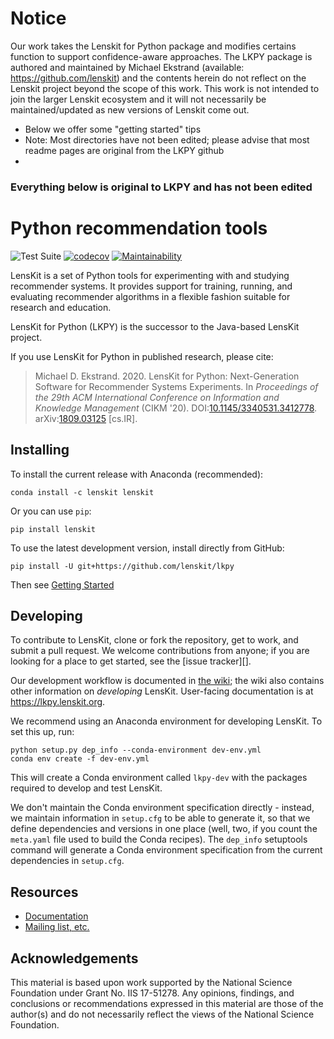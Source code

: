 

# Notice

Our work takes the Lenskit for Python package and modifies certains function to support confidence-aware approaches. The LKPY package is authored and maintained by Michael Ekstrand (available: https://github.com/lenskit) and the contents herein do not reflect on the Lenskit project beyond the scope of this work. This work is not intended to join the larger Lenskit ecosystem and it will not necessarily be maintained/updated as new versions of Lenskit come out. 

- Below we offer some "getting started" tips 
- Note: Most directories have not been edited; please advise that most readme pages are original from the LKPY github
- 


### Everything below is original to LKPY and has not been edited 


# Python recommendation tools

![Test Suite](https://github.com/lenskit/lkpy/workflows/Test%20Suite/badge.svg)
[![codecov](https://codecov.io/gh/lenskit/lkpy/branch/master/graph/badge.svg)](https://codecov.io/gh/lenskit/lkpy)
[![Maintainability](https://api.codeclimate.com/v1/badges/c02098c161112e19c148/maintainability)](https://codeclimate.com/github/lenskit/lkpy/maintainability)

LensKit is a set of Python tools for experimenting with and studying recommender
systems.  It provides support for training, running, and evaluating recommender
algorithms in a flexible fashion suitable for research and education.

LensKit for Python (LKPY) is the successor to the Java-based LensKit project.

If you use LensKit for Python in published research, please cite:

> Michael D. Ekstrand. 2020.
> LensKit for Python: Next-Generation Software for Recommender Systems Experiments.
> In <cite>Proceedings of the 29th ACM International Conference on Information and Knowledge Management</cite> (CIKM '20).
> DOI:[10.1145/3340531.3412778](https://dx.doi.org/10.1145/3340531.3412778>).
> arXiv:[1809.03125](https://arxiv.org/abs/1809.03125) [cs.IR].

## Installing

To install the current release with Anaconda (recommended):

    conda install -c lenskit lenskit

Or you can use `pip`:

    pip install lenskit

To use the latest development version, install directly from GitHub:

    pip install -U git+https://github.com/lenskit/lkpy

Then see [Getting Started](https://lkpy.lenskit.org/en/latest/GettingStarted.html)

## Developing

[issues]: https://github.com/lenskit/lkpy/issues
[workflow]: https://github.com/lenskit/lkpy/wiki/DevWorkflow

To contribute to LensKit, clone or fork the repository, get to work, and submit
a pull request.  We welcome contributions from anyone; if you are looking for a
place to get started, see the [issue tracker][].

Our development workflow is documented in [the wiki][workflow]; the wiki also
contains other information on *developing* LensKit. User-facing documentation is
at <https://lkpy.lenskit.org>.


We recommend using an Anaconda environment for developing LensKit.  To set this
up, run:

    python setup.py dep_info --conda-environment dev-env.yml
    conda env create -f dev-env.yml

This will create a Conda environment called `lkpy-dev` with the packages
required to develop and test LensKit.

We don't maintain the Conda environment specification directly - instead, we
maintain information in `setup.cfg` to be able to generate it, so that we define
dependencies and versions in one place (well, two, if you count the `meta.yaml`
file used to build the Conda recipes).  The `dep_info` setuptools command will
generate a Conda environment specification from the current dependencies in
`setup.cfg`.

## Resources

- [Documentation](https://lkpy.lenskit.org)
- [Mailing list, etc.](https://lenskit.org/connect)

## Acknowledgements

This material is based upon work supported by the National Science Foundation
under Grant No. IIS 17-51278. Any opinions, findings, and conclusions or
recommendations expressed in this material are those of the author(s) and do not
necessarily reflect the views of the National Science Foundation.
